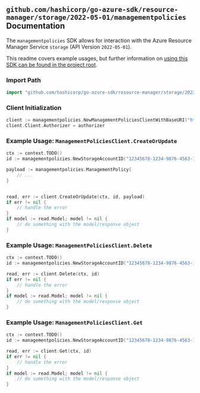 
## `github.com/hashicorp/go-azure-sdk/resource-manager/storage/2022-05-01/managementpolicies` Documentation

The `managementpolicies` SDK allows for interaction with the Azure Resource Manager Service `storage` (API Version `2022-05-01`).

This readme covers example usages, but further information on [using this SDK can be found in the project root](https://github.com/hashicorp/go-azure-sdk/tree/main/docs).

### Import Path

```go
import "github.com/hashicorp/go-azure-sdk/resource-manager/storage/2022-05-01/managementpolicies"
```


### Client Initialization

```go
client := managementpolicies.NewManagementPoliciesClientWithBaseURI("https://management.azure.com")
client.Client.Authorizer = authorizer
```


### Example Usage: `ManagementPoliciesClient.CreateOrUpdate`

```go
ctx := context.TODO()
id := managementpolicies.NewStorageAccountID("12345678-1234-9876-4563-123456789012", "example-resource-group", "accountValue")

payload := managementpolicies.ManagementPolicy{
	// ...
}


read, err := client.CreateOrUpdate(ctx, id, payload)
if err != nil {
	// handle the error
}
if model := read.Model; model != nil {
	// do something with the model/response object
}
```


### Example Usage: `ManagementPoliciesClient.Delete`

```go
ctx := context.TODO()
id := managementpolicies.NewStorageAccountID("12345678-1234-9876-4563-123456789012", "example-resource-group", "accountValue")

read, err := client.Delete(ctx, id)
if err != nil {
	// handle the error
}
if model := read.Model; model != nil {
	// do something with the model/response object
}
```


### Example Usage: `ManagementPoliciesClient.Get`

```go
ctx := context.TODO()
id := managementpolicies.NewStorageAccountID("12345678-1234-9876-4563-123456789012", "example-resource-group", "accountValue")

read, err := client.Get(ctx, id)
if err != nil {
	// handle the error
}
if model := read.Model; model != nil {
	// do something with the model/response object
}
```
